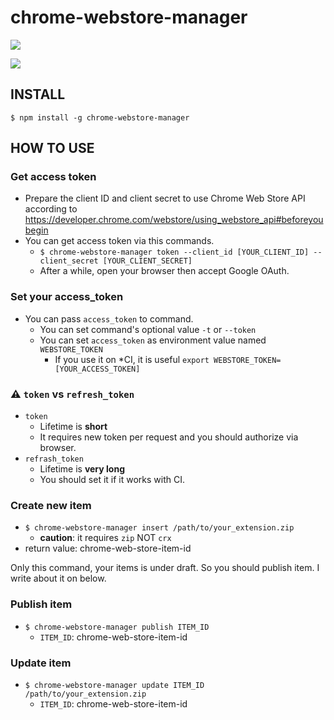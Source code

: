 # chrome-webstore-manager

[![](https://nodei.co/npm-dl/chrome-webstore-manager.png?months=3)](https://www.npmjs.com/package/chrome-webstore-manager)

[![](https://nodei.co/npm/chrome-webstore-manager.png?downloads=true&downloadRank=true&stars=true)](https://www.npmjs.com/package/chrome-webstore-manager)

## INSTALL

`$ npm install -g chrome-webstore-manager`

## HOW TO USE

### Get access token

- Prepare the client ID and client secret to use Chrome Web Store API according to https://developer.chrome.com/webstore/using_webstore_api#beforeyoubegin
- You can get access token via this commands.
  - `$ chrome-webstore-manager token --client_id [YOUR_CLIENT_ID] --client_secret [YOUR_CLIENT_SECRET]`
  - After a while, open your browser then accept Google OAuth.

### Set your access_token

- You can pass `access_token` to command.
  - You can set command's optional value `-t` or `--token`
  - You can set `access_token` as environment value named `WEBSTORE_TOKEN`
    - If you use it on \*CI, it is useful `export WEBSTORE_TOKEN=[YOUR_ACCESS_TOKEN]`

### :warning: `token` vs `refresh_token`

- `token`
  - Lifetime is **short**
  - It requires new token per request and you should authorize via browser.
- `refrash_token`
  - Lifetime is **very long**
  - You should set it if it works with CI.

### Create new item

- `$ chrome-webstore-manager insert /path/to/your_extension.zip`
  - **caution**: it requires `zip` NOT `crx`
- return value: chrome-web-store-item-id

Only this command, your items is under draft. So you should publish item. I write about it on below.

### Publish item

- `$ chrome-webstore-manager publish ITEM_ID`
  - `ITEM_ID`: chrome-web-store-item-id

### Update item

- `$ chrome-webstore-manager update ITEM_ID /path/to/your_extension.zip`
  - `ITEM_ID`: chrome-web-store-item-id
